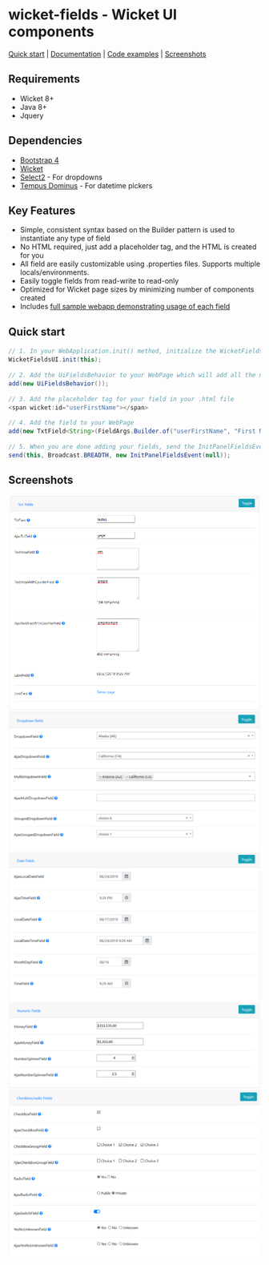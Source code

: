 # wicket-fields - Wicket UI components

[Quick start](https://github.com/RomanSery/wicket-ui-fields#quick-start) | [Documentation](https://github.com/RomanSery/wicket-ui-fields/wiki) | [Code examples](https://github.com/RomanSery/wicket-ui-fields/tree/master/wicket-fields-demo) | [Screenshots](https://github.com/RomanSery/wicket-ui-fields#screenshots)

## Requirements

* Wicket 8+  
* Java 8+  
* Jquery

## Dependencies

* [Bootstrap 4](https://getbootstrap.com/)  
* [Wicket](https://wicket.apache.org/)  
* [Select2](https://select2.org/) - For dropdowns
* [Tempus Dominus](https://tempusdominus.github.io/bootstrap-4/) - For datetime pickers


## Key Features

* Simple, consistent syntax based on the Builder pattern is used to instantiate any type of field  
* No HTML required, just add a placeholder tag, and the HTML is created for you  
* All field are easily customizable using .properties files.  Supports multiple locals/environments.
* Easily toggle fields from read-write to read-only 
* Optimized for Wicket page sizes by minimizing number of components created
* Includes [full sample webapp demonstrating usage of each field](https://github.com/RomanSery/wicket-ui-fields/tree/master/wicket-fields-demo)


## Quick start

```java
// 1. In your WebApplication.init() method, initialize the WicketFieldsUI library
WicketFieldsUI.init(this);
```

```java
// 2. Add the UiFieldsBehavior to your WebPage which will add all the neccessary resources
add(new UiFieldsBehavior());
```

```java
// 3. Add the placeholder tag for your field in your .html file
<span wicket:id="userFirstName"></span>
```

```java
// 4. Add the field to your WebPage
add(new TxtField<String>(FieldArgs.Builder.of("userFirstName", "First Name", LambdaModel.of(user::getFirstName, formData::setFirstName)).build()));
```

```java
// 5. When you are done adding your fields, send the InitPanelFieldsEvent event to notify them to init themselves
send(this, Broadcast.BREADTH, new InitPanelFieldsEvent(null));
```

## Screenshots

![Alt text](wicket-fields-demo/src/main/webapp/screenshots/txt_fields.png)
![Alt text](wicket-fields-demo/src/main/webapp/screenshots/dropdown_fields.png)
![Alt text](wicket-fields-demo/src/main/webapp/screenshots/date_fields.png)
![Alt text](wicket-fields-demo/src/main/webapp/screenshots/numeric_fields.png)
![Alt text](wicket-fields-demo/src/main/webapp/screenshots/bool_fields.png)
